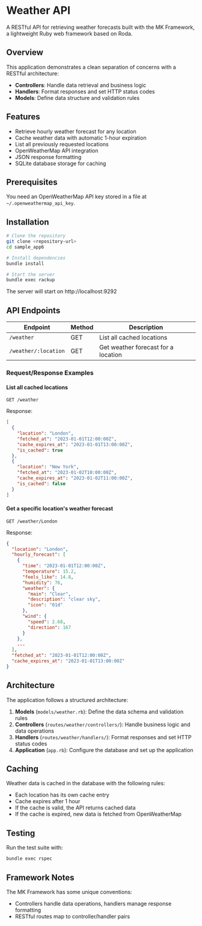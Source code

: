 # Weather API

A RESTful API for retrieving weather forecasts built with the MK Framework, a lightweight Ruby web framework based on Roda.

## Overview

This application demonstrates a clean separation of concerns with a RESTful architecture:

- **Controllers**: Handle data retrieval and business logic
- **Handlers**: Format responses and set HTTP status codes
- **Models**: Define data structure and validation rules

## Features

- Retrieve hourly weather forecast for any location
- Cache weather data with automatic 1-hour expiration
- List all previously requested locations
- OpenWeatherMap API integration
- JSON response formatting
- SQLite database storage for caching

## Prerequisites

You need an OpenWeatherMap API key stored in a file at `~/.openweathermap_api_key`.

## Installation

```bash
# Clone the repository
git clone <repository-url>
cd sample_app6

# Install dependencies
bundle install

# Start the server
bundle exec rackup
```

The server will start on http://localhost:9292

## API Endpoints

| Endpoint | Method | Description |
|----------|--------|-------------|
| `/weather` | GET | List all cached locations |
| `/weather/:location` | GET | Get weather forecast for a location |

### Request/Response Examples

#### List all cached locations

```
GET /weather
```

Response:
```json
[
  {
    "location": "London",
    "fetched_at": "2023-01-01T12:00:00Z",
    "cache_expires_at": "2023-01-01T13:00:00Z",
    "is_cached": true
  },
  {
    "location": "New York",
    "fetched_at": "2023-01-02T10:00:00Z",
    "cache_expires_at": "2023-01-02T11:00:00Z",
    "is_cached": false
  }
]
```

#### Get a specific location's weather forecast

```
GET /weather/London
```

Response:
```json
{
  "location": "London",
  "hourly_forecast": [
    {
      "time": "2023-01-01T12:00:00Z",
      "temperature": 15.2,
      "feels_like": 14.8,
      "humidity": 76,
      "weather": {
        "main": "Clear",
        "description": "clear sky",
        "icon": "01d"
      },
      "wind": {
        "speed": 2.68,
        "direction": 167
      }
    },
    ...
  ],
  "fetched_at": "2023-01-01T12:00:00Z",
  "cache_expires_at": "2023-01-01T13:00:00Z"
}
```

## Architecture

The application follows a structured architecture:

1. **Models** (`models/weather.rb`): Define the data schema and validation rules
2. **Controllers** (`routes/weather/controllers/`): Handle business logic and data operations
3. **Handlers** (`routes/weather/handlers/`): Format responses and set HTTP status codes
4. **Application** (`app.rb`): Configure the database and set up the application

## Caching

Weather data is cached in the database with the following rules:
- Each location has its own cache entry
- Cache expires after 1 hour
- If the cache is valid, the API returns cached data
- If the cache is expired, new data is fetched from OpenWeatherMap

## Testing

Run the test suite with:

```bash
bundle exec rspec
```

## Framework Notes

The MK Framework has some unique conventions:

- Controllers handle data operations, handlers manage response formatting
- RESTful routes map to controller/handler pairs
